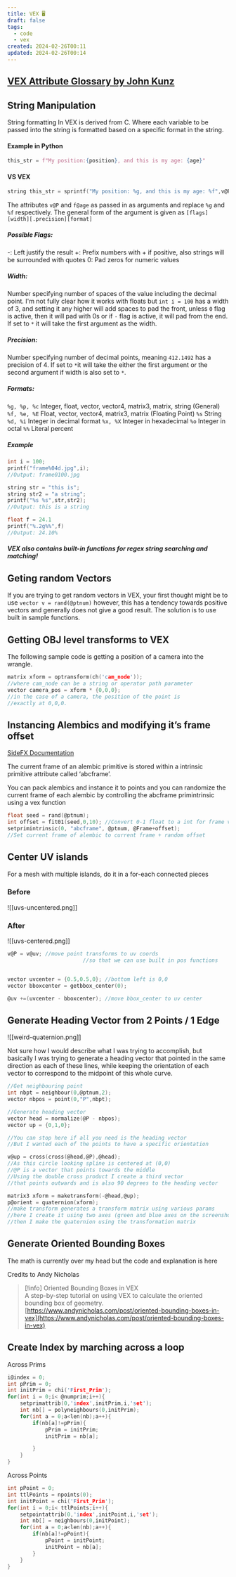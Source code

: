 ```yaml
---
title: VEX 🖥️
draft: false
tags:
  - code
  - vex
created: 2024-02-26T00:11
updated: 2024-02-26T00:14
---
```


## [VEX Attribute Glossary by John Kunz](https://wiki.johnkunz.com/index.php?title=VEX_Attribute_Glossary#What_is_VEX.3F)

## String Manipulation

String formatting In VEX is derived from C. Where each variable to be passed into the string is formatted based on a specific format in the string.

#### Example in Python

```python
this_str = f"My position:{position}, and this is my age: {age}"
```

#### VS VEX

```c
string this_str = sprintf("My position: %g, and this is my age: %f",v@P,f@age)
```

The attributes `v@P` and `f@age` as passed in as arguments and replace `%g` and `%f` respectively.
The general form of the argument is given as `[flags][width][.precision][format]`

##### Possible Flags:

-: Left justify the result
+: Prefix numbers with + if positive, also strings will be surrounded with quotes
0: Pad zeros for numeric values

##### Width:

Number specifying number of spaces of the value including the decimal point. I'm not fully clear how it works with floats but `int i = 100` has a width of 3, and setting it any higher will add spaces to pad the front, unless `0` flag is active, then it will pad with 0s or if `-` flag is active, it will pad from the end. If set to `*` it will take the first argument as the width.

##### Precision:

Number specifying number of decimal points, meaning `412.1492` has a precision of 4. If set to `*`it will take the either the first argument or the second argument if width is also set to `*`.

##### Formats:

`%g, %p, %c` Integer, float, vector, vector4, matrix3, matrix, string (General) 
`%f, %e, %E` Float, vector, vector4, matrix3, matrix (Floating Point) 
`%s` String 
`%d, %i` Integer in decimal format 
`%x, %X` Integer in hexadecimal 
`%o` Integer in octal 
`%%` Literal percent 

##### Example

```c
int i = 100;
printf("frame%04d.jpg",i);
//Output: frame0100.jpg

string str = "this is";
string str2 = "a string";
printf("%s %s",str,str2);
//Output: this is a string

float f = 24.1
printf("%.2g%%",f)
//Output: 24.10%
```

##### VEX also contains built-in functions for regex string searching and matching!

## Geting random Vectors

If you are trying to get random vectors in VEX, your first thought might be to use `vector v = rand(@ptnum)` however, this has a tendency towards positive vectors and generally does not give a good result. The solution is to use built in sample functions.

## Getting OBJ level transforms to VEX

The following sample code is getting a position of a camera into the wrangle.

```c
matrix xform = optransform(ch('cam_node'));
//where cam_node can be a string or operator path parameter
vector camera_pos = xform * {0,0,0};
//in the case of a camera, the position of the point is
//exactly at 0,0,0.
```

## Instancing Alembics and modifying it’s frame offset

[SideFX Documentation](https://www.sidefx.com/docs/houdini/nodes/sop/alembicprimitive.html)

The current frame of an alembic primitive is stored within a intrinsic primitive attribute called ‘abcframe’.

You can pack alembics and instance it to points and you can randomize the current frame of each alembic by controlling the abcframe primintrinsic using a vex function

```c
float seed = rand(@ptnum);
int offset = fit01(seed,0,10); //Convert 0-1 float to a int for frame values
setprimintrinsic(0, "abcframe", @ptnum, @Frame+offset);
//Set current frame of alembic to current frame + random offset
```

## Center UV islands

For a mesh with multiple islands, do it in a for-each connected pieces

### Before

![[uvs-uncentered.png]]

### After

![[uvs-centered.png]]

```c
v@P = v@uv; //move point transforms to uv coords
						//so that we can use built in pos functions


vector uvcenter = {0.5,0.5,0}; //bottom left is 0,0
vector bboxcenter = getbbox_center(0);

@uv +=(uvcenter - bboxcenter); //move bbox_center to uv center
```

## Generate Heading Vector from 2 Points / 1 Edge

![[weird-quaternion.png]]

Not sure how I would describe what I was trying to accomplish, but basically I was trying to generate a heading vector that pointed in the same direction as each of these lines, while keeping the orientation of each vector to correspond to the midpoint of this whole curve.

```c
//Get neighbouring point
int nbpt = neighbour(0,@ptnum,2);
vector nbpos = point(0,"P",nbpt);

//Generate heading vector
vector head = normalize(@P - nbpos);
vector up = {0,1,0};

//You can stop here if all you need is the heading vector
//But I wanted each of the points to have a specific orientation

v@up = cross(cross(@head,@P),@head);
//As this circle looking spline is centered at (0,0)
//@P is a vector that points towards the middle
//Using the double cross product I create a third vector
//that points outwards and is also 90 degrees to the heading vector

matrix3 xform = maketransform(-@head,@up);
p@orient = quaternion(xform);
//make transform generates a transform matrix using various params
//here I create it using two axes (green and blue axes on the screenshot)
//then I make the quaternion using the transformation matrix
```

## Generate Oriented Bounding Boxes

The math is currently over my head but the code and explanation is here

Credits to Andy Nicholas

> [!info] Oriented Bounding Boxes in VEX  
> A step-by-step tutorial on using VEX to calculate the oriented bounding box of geometry.  
> [https://www.andynicholas.com/post/oriented-bounding-boxes-in-vex](https://www.andynicholas.com/post/oriented-bounding-boxes-in-vex)

## Create Index by marching across a loop

Across Prims

```c
i@index = 0;
int pPrim = 0;
int initPrim = chi('First_Prim');
for(int i = 0;i< @numprim;i++){
    setprimattrib(0,'index',initPrim,i,'set');
    int nb[] = polyneighbours(0,initPrim);
    for(int a = 0;a<len(nb);a++){
        if(nb[a]!=pPrim){
            pPrim = initPrim;
            initPrim = nb[a];

        }
    }
}
```

Across Points

```c
int pPoint = 0;
int ttlPoints = npoints(0);
int initPoint = chi('First_Prim');
for(int i = 0;i< ttlPoints;i++){
    setpointattrib(0,'index',initPoint,i,'set');
    int nb[] = neighbours(0,initPoint);
    for(int a = 0;a<len(nb);a++){
        if(nb[a]!=pPoint){
            pPoint = initPoint;
            initPoint = nb[a];
        }
    }
}
```
